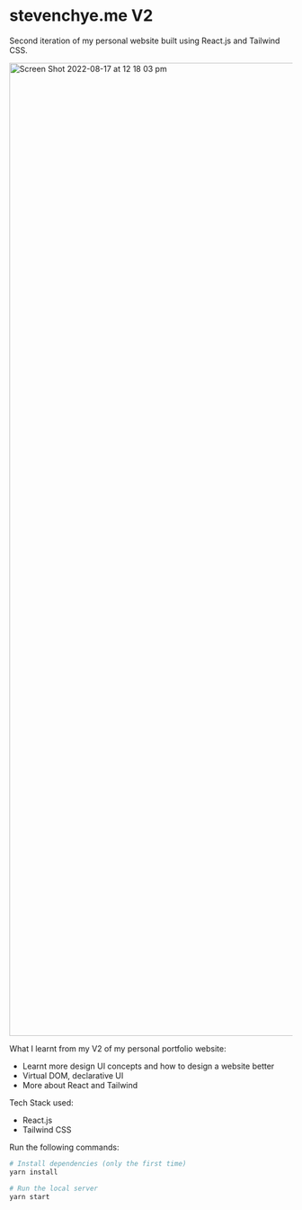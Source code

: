 # stevenchye.me V2

Second iteration of my personal website built using React.js and Tailwind CSS.

<img width="1728" alt="Screen Shot 2022-08-17 at 12 18 03 pm" src="https://user-images.githubusercontent.com/89293557/185020029-69665d9c-cd6e-4cd0-9450-fad13d2f9aee.png">

What I learnt from my V2 of my personal portfolio website:
- Learnt more design UI concepts and how to design a website better
- Virtual DOM, declarative UI
- More about React and Tailwind

Tech Stack used:
- React.js
- Tailwind CSS

Run the following commands:

``` bash
# Install dependencies (only the first time)
yarn install

# Run the local server
yarn start
```
